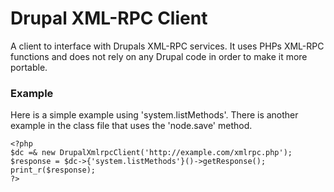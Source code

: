 Drupal XML-RPC Client
========================================

A client to interface with Drupals XML-RPC services. It uses PHPs XML-RPC
functions and does not rely on any Drupal code in order to make it more
portable.


### Example
Here is a simple example using 'system.listMethods'. There is another example
in the class file that uses the 'node.save' method.

	<?php
	$dc =& new DrupalXmlrpcClient('http://example.com/xmlrpc.php');
	$response = $dc->{'system.listMethods'}()->getResponse();
	print_r($response);
	?>
